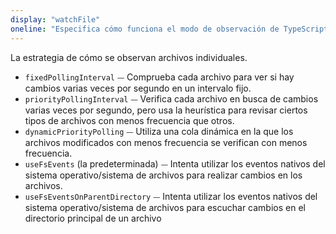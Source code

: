 ```yaml
---
display: "watchFile"
oneline: "Especifica cómo funciona el modo de observación de TypeScript."
---
```


La estrategia de cómo se observan archivos individuales.

- `fixedPollingInterval` ⏤ Comprueba cada archivo para ver si hay cambios varias veces por segundo en un intervalo fijo.
- `priorityPollingInterval` ⏤ Verifica cada archivo en busca de cambios varias veces por segundo, pero usa la heurística para revisar ciertos tipos de archivos con menos frecuencia que otros.
- `dynamicPriorityPolling` ⏤ Utiliza una cola dinámica en la que los archivos modificados con menos frecuencia se verifican con menos frecuencia.
- `useFsEvents` (la predeterminada) ⏤ Intenta utilizar los eventos nativos del sistema operativo/sistema de archivos para realizar cambios en los archivos.
- `useFsEventsOnParentDirectory` ⏤ Intenta utilizar los eventos nativos del sistema operativo/sistema de archivos para escuchar cambios en el directorio principal de un archivo
